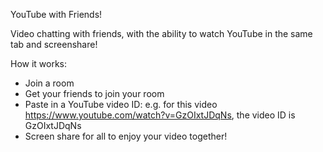 YouTube with Friends!

Video chatting with friends, with the ability to watch YouTube in the same tab and screenshare!

How it works: 
- Join a room
- Get your friends to join your room
- Paste in a YouTube video ID: e.g. for this video https://www.youtube.com/watch?v=GzOIxtJDqNs, the video ID is GzOIxtJDqNs
- Screen share for all to enjoy your video together!

